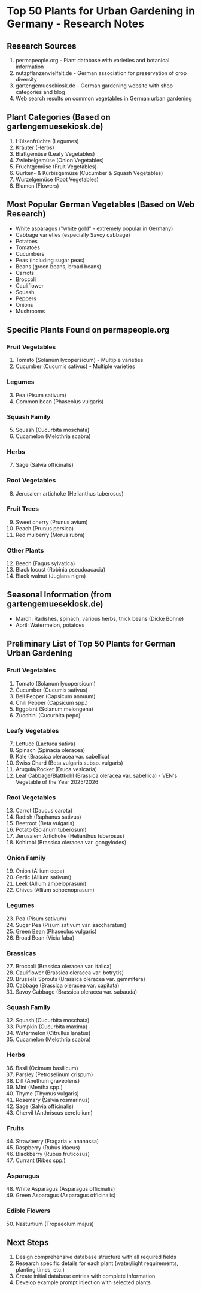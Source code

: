 # Top 50 Plants for Urban Gardening in Germany - Research Notes

## Research Sources
1. permapeople.org - Plant database with varieties and botanical information
2. nutzpflanzenvielfalt.de - German association for preservation of crop diversity
3. gartengemuesekiosk.de - German gardening website with shop categories and blog
4. Web search results on common vegetables in German urban gardening

## Plant Categories (Based on gartengemuesekiosk.de)
1. Hülsenfrüchte (Legumes)
2. Kräuter (Herbs)
3. Blattgemüse (Leafy Vegetables)
4. Zwiebelgemüse (Onion Vegetables)
5. Fruchtgemüse (Fruit Vegetables)
6. Gurken- & Kürbisgemüse (Cucumber & Squash Vegetables)
7. Wurzelgemüse (Root Vegetables)
8. Blumen (Flowers)

## Most Popular German Vegetables (Based on Web Research)
- White asparagus ("white gold" - extremely popular in Germany)
- Cabbage varieties (especially Savoy cabbage)
- Potatoes
- Tomatoes
- Cucumbers
- Peas (including sugar peas)
- Beans (green beans, broad beans)
- Carrots
- Broccoli
- Cauliflower
- Squash
- Peppers
- Onions
- Mushrooms

## Specific Plants Found on permapeople.org
### Fruit Vegetables
1. Tomato (Solanum lycopersicum) - Multiple varieties
2. Cucumber (Cucumis sativus) - Multiple varieties

### Legumes
3. Pea (Pisum sativum)
4. Common bean (Phaseolus vulgaris)

### Squash Family
5. Squash (Cucurbita moschata)
6. Cucamelon (Melothria scabra)

### Herbs
7. Sage (Salvia officinalis)

### Root Vegetables
8. Jerusalem artichoke (Helianthus tuberosus)

### Fruit Trees
9. Sweet cherry (Prunus avium)
10. Peach (Prunus persica)
11. Red mulberry (Morus rubra)

### Other Plants
12. Beech (Fagus sylvatica)
13. Black locust (Robinia pseudoacacia)
14. Black walnut (Juglans nigra)

## Seasonal Information (from gartengemuesekiosk.de)
- March: Radishes, spinach, various herbs, thick beans (Dicke Bohne)
- April: Watermelon, potatoes

## Preliminary List of Top 50 Plants for German Urban Gardening

### Fruit Vegetables
1. Tomato (Solanum lycopersicum)
2. Cucumber (Cucumis sativus)
3. Bell Pepper (Capsicum annuum)
4. Chili Pepper (Capsicum spp.)
5. Eggplant (Solanum melongena)
6. Zucchini (Cucurbita pepo)

### Leafy Vegetables
7. Lettuce (Lactuca sativa)
8. Spinach (Spinacia oleracea)
9. Kale (Brassica oleracea var. sabellica)
10. Swiss Chard (Beta vulgaris subsp. vulgaris)
11. Arugula/Rocket (Eruca vesicaria)
12. Leaf Cabbage/Blattkohl (Brassica oleracea var. sabellica) - VEN's Vegetable of the Year 2025/2026

### Root Vegetables
13. Carrot (Daucus carota)
14. Radish (Raphanus sativus)
15. Beetroot (Beta vulgaris)
16. Potato (Solanum tuberosum)
17. Jerusalem Artichoke (Helianthus tuberosus)
18. Kohlrabi (Brassica oleracea var. gongylodes)

### Onion Family
19. Onion (Allium cepa)
20. Garlic (Allium sativum)
21. Leek (Allium ampeloprasum)
22. Chives (Allium schoenoprasum)

### Legumes
23. Pea (Pisum sativum)
24. Sugar Pea (Pisum sativum var. saccharatum)
25. Green Bean (Phaseolus vulgaris)
26. Broad Bean (Vicia faba)

### Brassicas
27. Broccoli (Brassica oleracea var. italica)
28. Cauliflower (Brassica oleracea var. botrytis)
29. Brussels Sprouts (Brassica oleracea var. gemmifera)
30. Cabbage (Brassica oleracea var. capitata)
31. Savoy Cabbage (Brassica oleracea var. sabauda)

### Squash Family
32. Squash (Cucurbita moschata)
33. Pumpkin (Cucurbita maxima)
34. Watermelon (Citrullus lanatus)
35. Cucamelon (Melothria scabra)

### Herbs
36. Basil (Ocimum basilicum)
37. Parsley (Petroselinum crispum)
38. Dill (Anethum graveolens)
39. Mint (Mentha spp.)
40. Thyme (Thymus vulgaris)
41. Rosemary (Salvia rosmarinus)
42. Sage (Salvia officinalis)
43. Chervil (Anthriscus cerefolium)

### Fruits
44. Strawberry (Fragaria × ananassa)
45. Raspberry (Rubus idaeus)
46. Blackberry (Rubus fruticosus)
47. Currant (Ribes spp.)

### Asparagus
48. White Asparagus (Asparagus officinalis)
49. Green Asparagus (Asparagus officinalis)

### Edible Flowers
50. Nasturtium (Tropaeolum majus)

## Next Steps
1. Design comprehensive database structure with all required fields
2. Research specific details for each plant (water/light requirements, planting times, etc.)
3. Create initial database entries with complete information
4. Develop example prompt injection with selected plants
